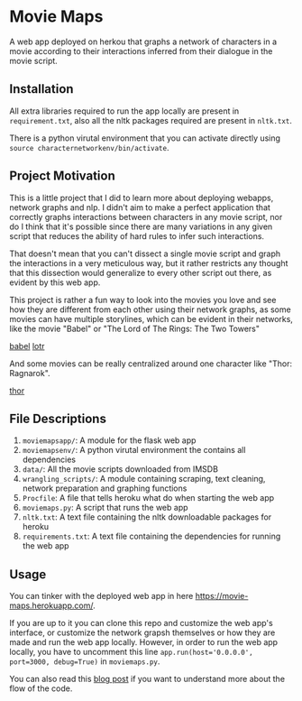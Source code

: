# Movie Maps

A web app deployed on herkou that graphs a network of characters in a movie according to their interactions inferred from their dialogue in the movie script.

## Installation

All extra libraries required to run the app locally are present in `requirement.txt`, also all the nltk packages required are present in `nltk.txt`.

There is a python virutal environment that you can activate directly using `source characternetworkenv/bin/activate`.

## Project Motivation

This is a little project that I did to learn more about deploying webapps, network graphs and nlp. I didn't aim to make a perfect application that correctly graphs interactions between characters in any movie script, nor do I think that it's possible since there are many variations in any given script that reduces the ability of hard rules to infer such interactions. 

That doesn't mean that you can't dissect a single movie script and graph the interactions in a very meticulous way, but it rather restricts any thought that this dissection would generalize to every other script out there, as evident by this web app.

This project is rather a fun way to look into the movies you love and see how they are different from each other using their network graphs, as some movies can have multiple storylines, which can be evident in their networks, like the movie "Babel" or "The Lord of The Rings: The Two Towers"

[babel](./images/babel.png)
[lotr](./images/lotr.png)

And some movies can be really centralized around one character like "Thor: Ragnarok".

[thor](./images/thor.png)

## File Descriptions

1. `moviemapsapp/`: A module for the flask web app
2. `moviemapsenv/`: A python virutal environment the contains all dependencies
3. `data/`: All the movie scripts downloaded from IMSDB
4. `wrangling_scripts/`: A module containing scraping, text cleaning, network preparation and graphing functions
5. `Procfile`: A file that tells heroku what do when starting the web app
6. `moviemaps.py`: A script that runs the web app 
7. `nltk.txt`: A text file containing the nltk downloadable packages for heroku
8. `requirements.txt`: A text file containing the dependencies for running the web app

## Usage

You can tinker with the deployed web app in here https://movie-maps.herokuapp.com/.

If you are up to it you can clone this repo and customize the web app's interface, or customize the network grapsh themselves or how they are made and run the web app locally. However, in order to run the web app locally, you have to uncomment this line `app.run(host='0.0.0.0', port=3000, debug=True)` in `moviemaps.py`.

You can also read this [blog post](https://ahmedsamirio.github.io/2021-8-9-Movie-Maps/) if you want to understand more about the flow of the code.

